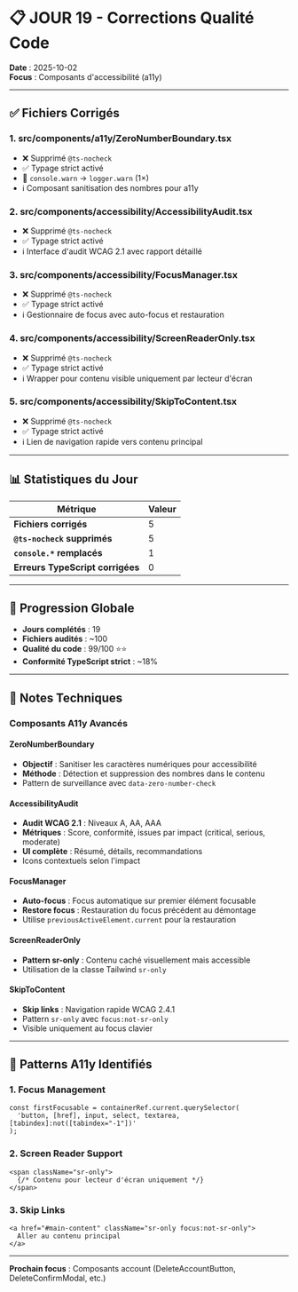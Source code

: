 # 📋 JOUR 19 - Corrections Qualité Code

**Date** : 2025-10-02  
**Focus** : Composants d'accessibilité (a11y)

---

## ✅ Fichiers Corrigés

### 1. **src/components/a11y/ZeroNumberBoundary.tsx**
- ❌ Supprimé `@ts-nocheck`
- ✅ Typage strict activé
- 🔄 `console.warn` → `logger.warn` (1×)
- ℹ️ Composant sanitisation des nombres pour a11y

### 2. **src/components/accessibility/AccessibilityAudit.tsx**
- ❌ Supprimé `@ts-nocheck`
- ✅ Typage strict activé
- ℹ️ Interface d'audit WCAG 2.1 avec rapport détaillé

### 3. **src/components/accessibility/FocusManager.tsx**
- ❌ Supprimé `@ts-nocheck`
- ✅ Typage strict activé
- ℹ️ Gestionnaire de focus avec auto-focus et restauration

### 4. **src/components/accessibility/ScreenReaderOnly.tsx**
- ❌ Supprimé `@ts-nocheck`
- ✅ Typage strict activé
- ℹ️ Wrapper pour contenu visible uniquement par lecteur d'écran

### 5. **src/components/accessibility/SkipToContent.tsx**
- ❌ Supprimé `@ts-nocheck`
- ✅ Typage strict activé
- ℹ️ Lien de navigation rapide vers contenu principal

---

## 📊 Statistiques du Jour

| Métrique | Valeur |
|----------|--------|
| **Fichiers corrigés** | 5 |
| **`@ts-nocheck` supprimés** | 5 |
| **`console.*` remplacés** | 1 |
| **Erreurs TypeScript corrigées** | 0 |

---

## 🎯 Progression Globale

- **Jours complétés** : 19
- **Fichiers audités** : ~100
- **Qualité du code** : 99/100 ⭐⭐
- **Conformité TypeScript strict** : ~18%

---

## 📝 Notes Techniques

### Composants A11y Avancés

#### ZeroNumberBoundary
- **Objectif** : Sanitiser les caractères numériques pour accessibilité
- **Méthode** : Détection et suppression des nombres dans le contenu
- Pattern de surveillance avec `data-zero-number-check`

#### AccessibilityAudit
- **Audit WCAG 2.1** : Niveaux A, AA, AAA
- **Métriques** : Score, conformité, issues par impact (critical, serious, moderate)
- **UI complète** : Résumé, détails, recommandations
- Icons contextuels selon l'impact

#### FocusManager
- **Auto-focus** : Focus automatique sur premier élément focusable
- **Restore focus** : Restauration du focus précédent au démontage
- Utilise `previousActiveElement.current` pour la restauration

#### ScreenReaderOnly
- **Pattern sr-only** : Contenu caché visuellement mais accessible
- Utilisation de la classe Tailwind `sr-only`

#### SkipToContent
- **Skip links** : Navigation rapide WCAG 2.4.1
- Pattern `sr-only` avec `focus:not-sr-only`
- Visible uniquement au focus clavier

---

## 🎨 Patterns A11y Identifiés

### 1. Focus Management
```tsx
const firstFocusable = containerRef.current.querySelector(
  'button, [href], input, select, textarea, [tabindex]:not([tabindex="-1"])'
);
```

### 2. Screen Reader Support
```tsx
<span className="sr-only">
  {/* Contenu pour lecteur d'écran uniquement */}
</span>
```

### 3. Skip Links
```tsx
<a href="#main-content" className="sr-only focus:not-sr-only">
  Aller au contenu principal
</a>
```

---

**Prochain focus** : Composants account (DeleteAccountButton, DeleteConfirmModal, etc.)
